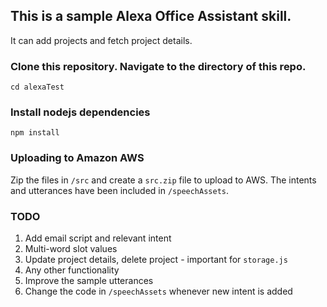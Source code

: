 ## This is a sample Alexa Office Assistant skill. 

It can add projects and fetch project details.  

### Clone this repository. Navigate to the directory of this repo. 

`cd alexaTest`

### Install nodejs dependencies

`npm install`

### Uploading to Amazon AWS

Zip the files in `/src` and create a `src.zip` file to upload to AWS. 
The intents and utterances have been included in `/speechAssets`.

### TODO

1. Add email script and relevant intent
2. Multi-word slot values
3. Update project details, delete project - important for `storage.js`
4. Any other functionality
5. Improve the sample utterances 
6. Change the code in `/speechAssets` whenever new intent is added


